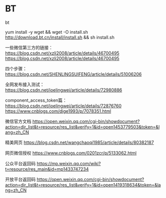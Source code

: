 # BT
bt

yum install -y wget && wget -O install.sh http://download.bt.cn/install/install.sh && sh install.sh


一些微信第三方的链接：
https://blog.csdn.net/xzli2008/article/details/46700495
https://blog.csdn.net/xzli2008/article/details/46700495


四个步骤：
https://blog.csdn.net/SHENLINGSUIFENG/article/details/51006206

全网发布接入测试：
https://blog.csdn.net/joelingwei/article/details/72980886

component_access_token篇：
https://blog.csdn.net/joelingwei/article/details/72876760
https://www.cnblogs.com/dige1993/p/7078351.html

微信官方文档
https://open.weixin.qq.com/cgi-bin/showdocument?action=dir_list&t=resource/res_list&verify=1&id=open1453779503&token=&lang=zh_CN


精美网页
https://blog.csdn.net/wangchaoqi1985/article/details/80382187


网页微信授权
https://www.cnblogs.com/0201zcr/p/5133062.html


公众平台返回码
https://mp.weixin.qq.com/wiki?t=resource/res_main&id=mp1433747234

开放平台返回码
https://open.weixin.qq.com/cgi-bin/showdocument?action=dir_list&t=resource/res_list&verify=1&id=open1419318634&token=&lang=zh_CN



